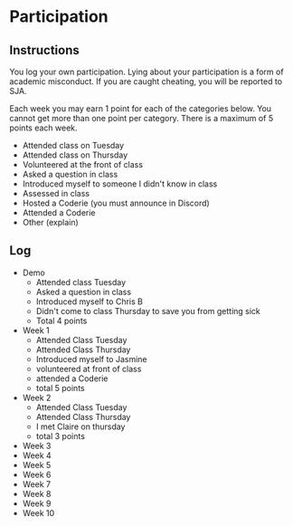 Participation
=============

## Instructions ##

You log your own participation. Lying about your participation is a form of
academic misconduct. If you are caught cheating, you will be reported to SJA.

Each week you may earn 1 point for each of the categories below. You cannot get
more than one point per category. There is a maximum of 5 points each week.

+ Attended class on Tuesday
+ Attended class on Thursday
+ Volunteered at the front of class
+ Asked a question in class
+ Introduced myself to someone I didn't know in class
+ Assessed in class
+ Hosted a Coderie (you must announce in Discord)
+ Attended a Coderie
+ Other (explain)

## Log ##

- Demo
	+ Attended class Tuesday
	+ Asked a question in class
	+ Introduced myself to Chris B
	+ Didn't come to class Thursday to save you from getting sick
	+ Total 4 points
- Week 1
	+ Attended Class Tuesday
	+ Attended Class Thursday 
	+ Introduced myself to Jasmine
	+ volunteered at front of class
	+ attended a Coderie
	+ total 5 points
- Week 2
	+ Attended Class Tuesday
	+ Attended Class Thursday
	+ I met Claire on thursday 
	+ total 3 points 
- Week 3
- Week 4
- Week 5
- Week 6
- Week 7
- Week 8
- Week 9
- Week 10
